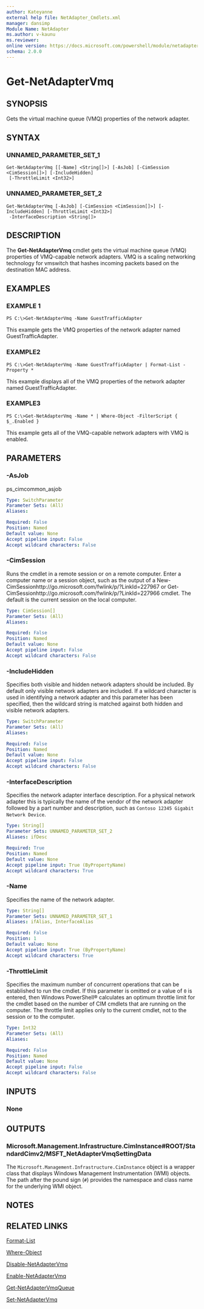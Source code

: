 ```yaml
---
author: Kateyanne
external help file: NetAdapter_Cmdlets.xml
manager: dansimp
Module Name: NetAdapter
ms.author: v-kaunu
ms.reviewer: 
online version: https://docs.microsoft.com/powershell/module/netadapter/get-netadaptervmq?view=windowsserver2012-ps&wt.mc_id=ps-gethelp
schema: 2.0.0
---
```


# Get-NetAdapterVmq

## SYNOPSIS
Gets the virtual machine queue (VMQ) properties of the network adapter.

## SYNTAX

### UNNAMED_PARAMETER_SET_1
```
Get-NetAdapterVmq [[-Name] <String[]>] [-AsJob] [-CimSession <CimSession[]>] [-IncludeHidden]
 [-ThrottleLimit <Int32>]
```

### UNNAMED_PARAMETER_SET_2
```
Get-NetAdapterVmq [-AsJob] [-CimSession <CimSession[]>] [-IncludeHidden] [-ThrottleLimit <Int32>]
 -InterfaceDescription <String[]>
```

## DESCRIPTION
The **Get-NetAdapterVmq** cmdlet gets the virtual machine queue (VMQ) properties of VMQ-capable network adapters.
VMQ is a scaling networking technology for vmswitch that hashes incoming packets based on the destination MAC address.

## EXAMPLES

### EXAMPLE 1
```
PS C:\>Get-NetAdapterVmq -Name GuestTrafficAdapter
```

This example gets the VMQ properties of the network adapter named GuestTrafficAdapter.

### EXAMPLE2
```
PS C:\>Get-NetAdapterVmq -Name GuestTrafficAdapter | Format-List -Property *
```

This example displays all of the VMQ properties of the network adapter named GuestTrafficAdapter.

### EXAMPLE3
```
PS C:\>Get-NetAdapterVmq -Name * | Where-Object -FilterScript { $_.Enabled }
```

This example gets all of the VMQ-capable network adapters with VMQ is enabled.

## PARAMETERS

### -AsJob
ps_cimcommon_asjob

```yaml
Type: SwitchParameter
Parameter Sets: (All)
Aliases: 

Required: False
Position: Named
Default value: None
Accept pipeline input: False
Accept wildcard characters: False
```

### -CimSession
Runs the cmdlet in a remote session or on a remote computer.
Enter a computer name or a session object, such as the output of a New-CimSessionhttp://go.microsoft.com/fwlink/p/?LinkId=227967 or Get-CimSessionhttp://go.microsoft.com/fwlink/p/?LinkId=227966 cmdlet.
The default is the current session on the local computer.

```yaml
Type: CimSession[]
Parameter Sets: (All)
Aliases: 

Required: False
Position: Named
Default value: None
Accept pipeline input: False
Accept wildcard characters: False
```

### -IncludeHidden
Specifies both visible and hidden network adapters should be included.
By default only visible network adapters are included.
If a wildcard character is used in identifying a network adapter and this parameter has been specified, then the wildcard string is matched against both hidden and visible network adapters.

```yaml
Type: SwitchParameter
Parameter Sets: (All)
Aliases: 

Required: False
Position: Named
Default value: None
Accept pipeline input: False
Accept wildcard characters: False
```

### -InterfaceDescription
Specifies the network adapter interface description.
For a physical network adapter this is typically the name of the vendor of the network adapter followed by a part number and description, such as `Contoso 12345 Gigabit Network Device`.

```yaml
Type: String[]
Parameter Sets: UNNAMED_PARAMETER_SET_2
Aliases: ifDesc

Required: True
Position: Named
Default value: None
Accept pipeline input: True (ByPropertyName)
Accept wildcard characters: True
```

### -Name
Specifies the name of the network adapter.

```yaml
Type: String[]
Parameter Sets: UNNAMED_PARAMETER_SET_1
Aliases: ifAlias, InterfaceAlias

Required: False
Position: 1
Default value: None
Accept pipeline input: True (ByPropertyName)
Accept wildcard characters: True
```

### -ThrottleLimit
Specifies the maximum number of concurrent operations that can be established to run the cmdlet.
If this parameter is omitted or a value of `0` is entered, then Windows PowerShell® calculates an optimum throttle limit for the cmdlet based on the number of CIM cmdlets that are running on the computer.
The throttle limit applies only to the current cmdlet, not to the session or to the computer.

```yaml
Type: Int32
Parameter Sets: (All)
Aliases: 

Required: False
Position: Named
Default value: None
Accept pipeline input: False
Accept wildcard characters: False
```

## INPUTS

### None

## OUTPUTS

### Microsoft.Management.Infrastructure.CimInstance#ROOT/StandardCimv2/MSFT_NetAdapterVmqSettingData
The `Microsoft.Management.Infrastructure.CimInstance` object is a wrapper class that displays Windows Management Instrumentation (WMI) objects.
The path after the pound sign (`#`) provides the namespace and class name for the underlying WMI object.

## NOTES

## RELATED LINKS

[Format-List](https://go.microsoft.com/fwlink/p/?LinkID=113302)

[Where-Object](https://go.microsoft.com/fwlink/p/?LinkID=113423)

[Disable-NetAdapterVmq](./Disable-NetAdapterVmq.md)

[Enable-NetAdapterVmq](./Enable-NetAdapterVmq.md)

[Get-NetAdapterVmqQueue](./Get-NetAdapterVmqQueue.md)

[Set-NetAdapterVmq](./Set-NetAdapterVmq.md)

